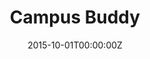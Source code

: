 ---
title: Campus Buddy
summary: Campus Buddy is an assistant which keeps you updated with the events and activities of student groups and helps you search Telephone Directory of IIT Roorkee.
tags:
- Software
date: "2015-10-01T00:00:00Z"

external_link: ""

image:
  caption: Photo by Toa Heftiba on Unsplash
  focal_point: Smart
---
